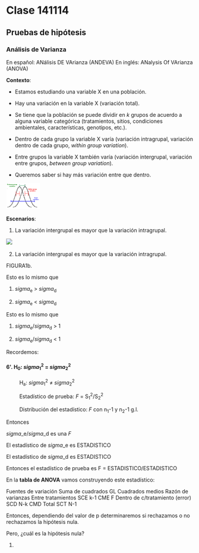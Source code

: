 # Clase 141114

## Pruebas de hipótesis

### Análisis de Varianza

En español: ANálisis DE VArianza (ANDEVA)
En inglés: ANalysis Of VArianza (ANOVA)

**Contexto**:

* Estamos estudiando una variable X en una población.

* Hay una variación en la variable X (variación total).

* Se tiene que la población se puede dividir en *k* grupos de acuerdo a alguna variable categórica (tratamientos, sitios, condiciones ambientales, características, genotipos, etc.).

* Dentro de cada grupo la variable X varía (variación intragrupal, variación dentro de cada grupo, *within group variation*).

* Entre grupos la variable X también varía (variación intergrupal, variación entre grupos, *between group variation*).

* Queremos saber si hay más variación entre que dentro.

<img src="./more/ANOVA.png" height="70px" />

**Escenarios**:

1. La variación intergrupal es mayor que la variación intragrupal.

<img src="./more/IC1.png" height="70px" />

2. La variación intergrupal es mayor que la variación intragrupal.

FIGURA1b.

Esto es lo mismo que

1. *sigma*<sub>e</sub> > *sigma*<sub>d</sub>

2. *sigma*<sub>e</sub> < *sigma*<sub>d</sub>

Esto es lo mismo que

1. *sigma*<sub>e</sub>/*sigma*<sub>d</sub> > 1

2. *sigma*<sub>e</sub>/*sigma*<sub>d</sub> < 1

Recordemos:

#### 6'.  H<sub>0</sub>: *sigma*<sub>1</sub><sup>2</sup> = *sigma*<sub>2</sub><sup>2</sup>

&nbsp;&nbsp;&nbsp;&nbsp;&nbsp;&nbsp;&nbsp;&nbsp;&nbsp;H<sub>a</sub>: *sigma*<sub>1</sub><sup>2</sup> ≠ *sigma*<sub>2</sub><sup>2</sup>

&nbsp;&nbsp;&nbsp;&nbsp;&nbsp;&nbsp;&nbsp;&nbsp;&nbsp;Estadístico de prueba: *F* = S<sub>1</sub><sup>2</sup>/S<sub>2</sub><sup>2</sup>

&nbsp;&nbsp;&nbsp;&nbsp;&nbsp;&nbsp;&nbsp;&nbsp;&nbsp;Distribución del estadístico: *F* con n<sub>1</sub>-1 y n<sub>2</sub>-1 g.l.

Entonces 

*sigma*_e/*sigma*_d es una *F*

El estadístico de *sigma*_e es ESTADISTICO

El estadístico de *sigma*_d es ESTADISTICO

Entonces el estadístico de prueba es F = ESTADISTICO/ESTADISTICO

En la **tabla de ANOVA** vamos construyendo este estadístico:

Fuentes de variación 			Suma de cuadrados 	GL 	Cuadrados medios 	Razón de varianzas
Entre tratamientos				SCE					k-1	CME					F
Dentro de c/tratamiento (error)	SCD					N-k	CMD
Total							SCT					N-1

Entonces, dependiendo del valor de p determinaremos si rechazamos o no rechazamos la hipótesis nula.

Pero, ¿cuál es la hipótesis nula?

1. 

